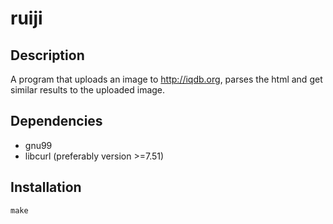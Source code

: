 # ruiji

## Description
A program that uploads an image to http://iqdb.org, parses the html and get similar results to the uploaded image.

## Dependencies
 - gnu99
 - libcurl (preferably version >=7.51)

## Installation
```
make
```
